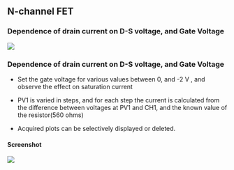 N-channel FET
---

### Dependence of drain current on D-S voltage, and Gate Voltage

![](file:///android_asset/DOC_HTML/apps/images/schematics/njfet.svg@100%|auto)

### Dependence of drain current on D-S voltage, and Gate Voltage

* Set the gate voltage for various values between 0, and -2 V , and observe the effect on saturation current

* PV1 is varied in steps, and for each step the current is calculated from the difference between voltages at PV1 and CH1, and the known value of the resistor(560 ohms)

* Acquired plots can be selectively displayed or deleted.

#### Screenshot

![](file:///android_asset/DOC_HTML/apps/images/screenshots/njfet.png@100%|auto)


